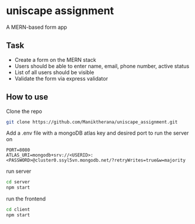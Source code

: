 # uniscape assignment
A MERN-based form app

## Task
- Create a form on the MERN stack
- Users should be able to enter name, email, phone number, active status
- List of all users should be visible
- Validate the form via express validator

## How to use

Clone the repo
```bash
git clone https://github.com/Maniktherana/uniscape_assignment.git
```

Add a .env file with a mongoDB atlas key and desired port to run the server on
```.env
PORT=8080
ATLAS_URI=mongodb+srv://<USERID>:<PASSWORD>@cluster0.ssyl5vn.mongodb.net/?retryWrites=true&w=majority
```

run server
```bash
cd server
npm start
```

run the frontend
```bash
cd client
npm start
```
